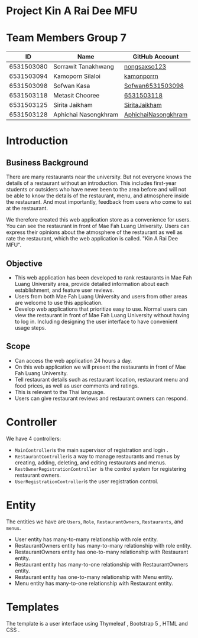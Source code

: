 Project Kin A Rai Dee MFU
=============

# Team Members Group 7

| ID             | Name                | GitHub Account       |
| -------------- | ------------------- | --------------------- |
| 6531503080     | Sorrawit Tanakhwang | [nongsaxso123](https://github.com/nongsaxso123) |
| 6531503094     | Kamoporn Silaloi    | [kamonporrn](https://github.com/kamonporrn)     |
| 6531503098     | Sofwan Kasa         | [Sofwan6531503098](https://github.com/Sofwan6531503098) |
| 6531503118     | Metasit Chooree     | [6531503118](https://github.com/6531503118)     |
| 6531503125     | Sirita Jaikham      | [SiritaJaikham](https://github.com/SiritaJaikham) |
| 6531503128     | Aphichai Nasongkhram| [AphichaiNasongkhram](https://github.com/AphichaiNasongkhram) |

# Introduction

## Business Background
There are many restaurants near the university. But not everyone knows the details of a restaurant without an introduction. This includes first-year students or outsiders who have never been to the area before and will not be able to know the details of the restaurant, menu, and atmosphere inside the restaurant. And most importantly, feedback from users who come to eat at the restaurant.

We therefore created this web application store as a convenience for users. You can see the restaurant in front of Mae Fah Luang University. Users can express their opinions about the atmosphere of the restaurant as well as rate the restaurant, which the web application is called. "Kin A Rai Dee MFU".

##  Objective 
- This web application has been developed to rank restaurants in  Mae Fah Luang University area, provide detailed information about each establishment, and feature user reviews. 
- Users from both  Mae Fah Luang University and users from other areas are welcome to use this application.
- Develop web applications that prioritize easy to  use. Normal users can view the restaurant in front of Mae   Fah Luang University without having to log in. Including designing the user interface  to have convenient usage steps.

## Scope
- Can access the web application 24 hours a day.
- On this web application we will present the restaurants in front of Mae Fah Luang University.
- Tell restaurant details such as restaurant location, restaurant menu and food prices, as well as user comments and ratings.
- This is relevant to the Thai language.
- Users can give restaurant reviews and restaurant owners can respond.

# Controller 
We have 4 controllers:
- `MainController`is the main supervisor of registration and login .
- `RestaurantController`is a way to manage restaurants and menus by creating, adding, deleting, and editing restaurants and menus.
- `RestOwnerRegistrationController `is the control system for registering restaurant owners.
- `UserRegistrationController`is the user registration control.

# Entity
The entities we have are `Users`, `Role`, `RestaurantOwners`, `Restaurants`, and `menus`.
- User entity has many-to-many relationship with role entity.
- RestaurantOwners entity has many-to-many relationship with role entity.
- RestaurantOwners entity has one-to-many relationship with Restaurant entity.
- Restaurant entity has many-to-one relationship with RestaurantOwners entity.
- Restaurant entity has one-to-many relationship with Menu entity.
- Menu entity has many-to-one relationship with Restaurant entity.

# Templates
The template is a user interface using Thymeleaf , Bootstrap 5 , HTML and CSS .




